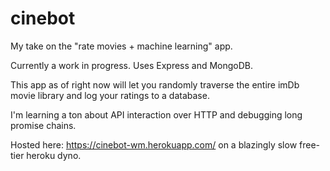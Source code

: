 # cinebot

My take on the "rate movies + machine learning" app.

Currently a work in progress. Uses Express and MongoDB.

This app as of right now will let you randomly traverse the entire imDb movie library and log your ratings to a database. 

I'm learning a ton about API interaction over HTTP and debugging long promise chains.

Hosted here: https://cinebot-wm.herokuapp.com/ on a blazingly slow free-tier heroku dyno.
